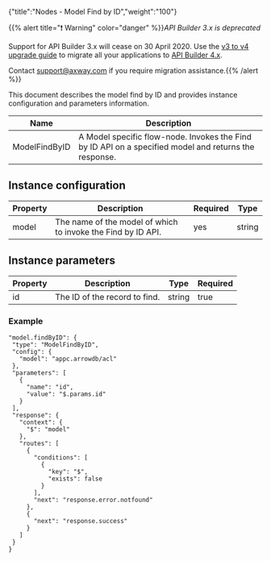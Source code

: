 {"title":"Nodes - Model Find by ID","weight":"100"}

{{% alert title="❗️ Warning" color="danger" %}}*API Builder 3.x is deprecated*

Support for API Builder 3.x will cease on 30 April 2020. Use the [v3 to v4 upgrade guide](https://docs.axway.com/bundle/API_Builder_4x_allOS_en/page/api_builder_v3_to_v4_upgrade_guide.html) to migrate all your applications to [API Builder 4.x](https://docs.axway.com/bundle/API_Builder_4x_allOS_en/page/api_builder_getting_started_guide.html).

Contact [support@axway.com](mailto:support@axway.com) if you require migration assistance.{{% /alert %}}

This document describes the model find by ID and provides instance configuration and parameters information.

| Name | Description |
| --- | --- |
| ModelFindByID | A Model specific flow-node. Invokes the Find by ID API on a specified model and returns the response. |

## Instance configuration

| Property | Description | Required | Type |
| --- | --- | --- | --- |
| model | The name of the model of which to invoke the Find by ID API. | yes | string |

## Instance parameters

| Property | Description | Type | Required |
| --- | --- | --- | --- |
| id | The ID of the record to find. | string | true |

### Example

```
"model.findByID": {
 "type": "ModelFindByID",
 "config": {
   "model": "appc.arrowdb/acl"
 },
 "parameters": [
   {
     "name": "id",
     "value": "$.params.id"
   }
 ],
 "response": {
   "context": {
     "$": "model"
   },
   "routes": [
     {
       "conditions": [
         {
           "key": "$",
           "exists": false
         }
       ],
       "next": "response.error.notfound"
     },
     {
       "next": "response.success"
     }
   ]
 }
}
```
